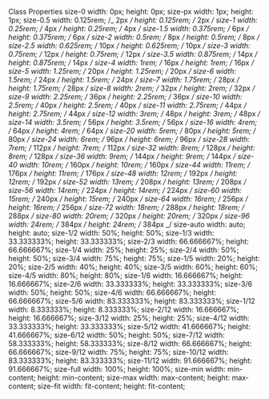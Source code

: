Class
Properties
size-0 width: 0px;
height: 0px;
size-px width: 1px;
height: 1px;
size-0.5 width: 0.125rem; /_ 2px _/
height: 0.125rem; /_ 2px _/
size-1 width: 0.25rem; /_ 4px _/
height: 0.25rem; /_ 4px _/
size-1.5 width: 0.375rem; /_ 6px _/
height: 0.375rem; /_ 6px _/
size-2 width: 0.5rem; /_ 8px _/
height: 0.5rem; /_ 8px _/
size-2.5 width: 0.625rem; /_ 10px _/
height: 0.625rem; /_ 10px _/
size-3 width: 0.75rem; /_ 12px _/
height: 0.75rem; /_ 12px _/
size-3.5 width: 0.875rem; /_ 14px _/
height: 0.875rem; /_ 14px _/
size-4 width: 1rem; /_ 16px _/
height: 1rem; /_ 16px _/
size-5 width: 1.25rem; /_ 20px _/
height: 1.25rem; /_ 20px _/
size-6 width: 1.5rem; /_ 24px _/
height: 1.5rem; /_ 24px _/
size-7 width: 1.75rem; /_ 28px _/
height: 1.75rem; /_ 28px _/
size-8 width: 2rem; /_ 32px _/
height: 2rem; /_ 32px _/
size-9 width: 2.25rem; /_ 36px _/
height: 2.25rem; /_ 36px _/
size-10 width: 2.5rem; /_ 40px _/
height: 2.5rem; /_ 40px _/
size-11 width: 2.75rem; /_ 44px _/
height: 2.75rem; /_ 44px _/
size-12 width: 3rem; /_ 48px _/
height: 3rem; /_ 48px _/
size-14 width: 3.5rem; /_ 56px _/
height: 3.5rem; /_ 56px _/
size-16 width: 4rem; /_ 64px _/
height: 4rem; /_ 64px _/
size-20 width: 5rem; /_ 80px _/
height: 5rem; /_ 80px _/
size-24 width: 6rem; /_ 96px _/
height: 6rem; /_ 96px _/
size-28 width: 7rem; /_ 112px _/
height: 7rem; /_ 112px _/
size-32 width: 8rem; /_ 128px _/
height: 8rem; /_ 128px _/
size-36 width: 9rem; /_ 144px _/
height: 9rem; /_ 144px _/
size-40 width: 10rem; /_ 160px _/
height: 10rem; /_ 160px _/
size-44 width: 11rem; /_ 176px _/
height: 11rem; /_ 176px _/
size-48 width: 12rem; /_ 192px _/
height: 12rem; /_ 192px _/
size-52 width: 13rem; /_ 208px _/
height: 13rem; /_ 208px _/
size-56 width: 14rem; /_ 224px _/
height: 14rem; /_ 224px _/
size-60 width: 15rem; /_ 240px _/
height: 15rem; /_ 240px _/
size-64 width: 16rem; /_ 256px _/
height: 16rem; /_ 256px _/
size-72 width: 18rem; /_ 288px _/
height: 18rem; /_ 288px _/
size-80 width: 20rem; /_ 320px _/
height: 20rem; /_ 320px _/
size-96 width: 24rem; /_ 384px _/
height: 24rem; /_ 384px _/
size-auto width: auto;
height: auto;
size-1/2 width: 50%;
height: 50%;
size-1/3 width: 33.333333%;
height: 33.333333%;
size-2/3 width: 66.666667%;
height: 66.666667%;
size-1/4 width: 25%;
height: 25%;
size-2/4 width: 50%;
height: 50%;
size-3/4 width: 75%;
height: 75%;
size-1/5 width: 20%;
height: 20%;
size-2/5 width: 40%;
height: 40%;
size-3/5 width: 60%;
height: 60%;
size-4/5 width: 80%;
height: 80%;
size-1/6 width: 16.666667%;
height: 16.666667%;
size-2/6 width: 33.333333%;
height: 33.333333%;
size-3/6 width: 50%;
height: 50%;
size-4/6 width: 66.666667%;
height: 66.666667%;
size-5/6 width: 83.333333%;
height: 83.333333%;
size-1/12 width: 8.333333%;
height: 8.333333%;
size-2/12 width: 16.666667%;
height: 16.666667%;
size-3/12 width: 25%;
height: 25%;
size-4/12 width: 33.333333%;
height: 33.333333%;
size-5/12 width: 41.666667%;
height: 41.666667%;
size-6/12 width: 50%;
height: 50%;
size-7/12 width: 58.333333%;
height: 58.333333%;
size-8/12 width: 66.666667%;
height: 66.666667%;
size-9/12 width: 75%;
height: 75%;
size-10/12 width: 83.333333%;
height: 83.333333%;
size-11/12 width: 91.666667%;
height: 91.666667%;
size-full width: 100%;
height: 100%;
size-min width: min-content;
height: min-content;
size-max width: max-content;
height: max-content;
size-fit width: fit-content;
height: fit-content;
